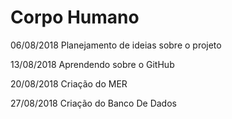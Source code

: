 # Corpo Humano

06/08/2018
  Planejamento de ideias sobre o projeto
  
13/08/2018
  Aprendendo sobre o GitHub
  
20/08/2018
  Criação do MER
  
27/08/2018
  Criação do Banco De Dados
